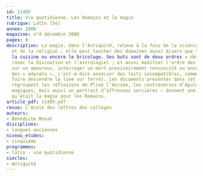 ```yaml
---
id: 11485
title: Vie quotidienne. Les Romains et la magie
rubrique: Latin [5e]
annee: 2006
magazine: n°4 décembre 2006
pages: 8
description: La magie, dans l’Antiquité, relève à la fois de la science, de la philosophie,
  et de la religion ; elle peut toucher des domaines aussi divers que la médecine,
  la cuisine ou encore le bricolage. Ses buts sont de deux ordres : dévoiler l’avenir
  (avec la divination et l’astrologie) ; et aussi modifier l’ordre des choses (agir
  sur un amoureux, interroger un mort provisoirement ressuscité ou encore réaliser
  des « adynata », c’est-à-dire associer des faits incompatibles, comme, par exemple,
  faire descendre la lune sur terre). Les documents présentés dans cet article – qui
  regroupent les réflexions de Pline l’Ancien, les controverses d’Apulée, des formules
  magiques, mais aussi un portrait d’affreuses sorcières – donnent une idée de ce
  qu’était la magie pour les Romains.
article_pdf: 11485.pdf
revue: L’école des lettres des collèges
auteurs:
- Bénédicte Monat
disciplines:
- langues anciennes
niveau_etudes:
- cinquième
programmes:
- latin - vie quotidienne
siecles:
- Antiquité
---
```

